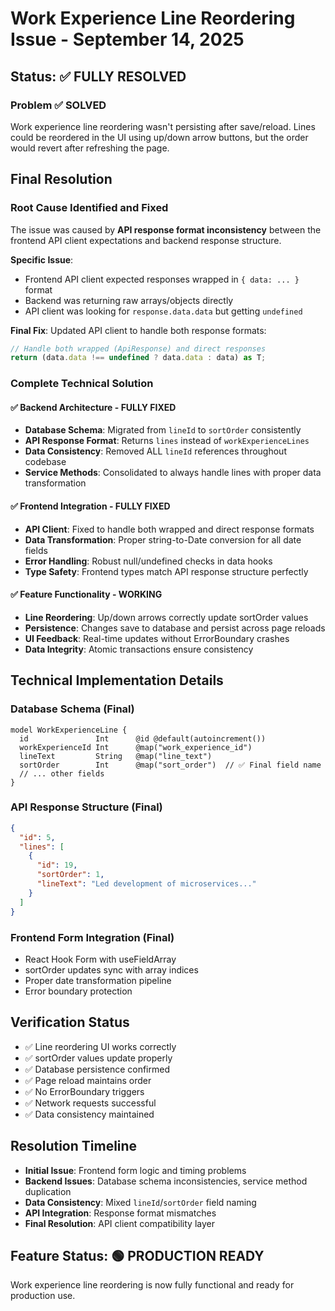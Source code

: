 # Work Experience Line Reordering Issue - September 14, 2025

## Status: ✅ FULLY RESOLVED

### Problem ✅ SOLVED
Work experience line reordering wasn't persisting after save/reload. Lines could be reordered in the UI using up/down arrow buttons, but the order would revert after refreshing the page.

## Final Resolution

### Root Cause Identified and Fixed
The issue was caused by **API response format inconsistency** between the frontend API client expectations and backend response structure.

**Specific Issue**:
- Frontend API client expected responses wrapped in `{ data: ... }` format
- Backend was returning raw arrays/objects directly
- API client was looking for `response.data.data` but getting `undefined`

**Final Fix**: Updated API client to handle both response formats:
```typescript
// Handle both wrapped (ApiResponse) and direct responses
return (data.data !== undefined ? data.data : data) as T;
```

### Complete Technical Solution

#### ✅ Backend Architecture - FULLY FIXED
- **Database Schema**: Migrated from `lineId` to `sortOrder` consistently
- **API Response Format**: Returns `lines` instead of `workExperienceLines`
- **Data Consistency**: Removed ALL `lineId` references throughout codebase
- **Service Methods**: Consolidated to always handle lines with proper data transformation

#### ✅ Frontend Integration - FULLY FIXED
- **API Client**: Fixed to handle both wrapped and direct response formats
- **Data Transformation**: Proper string-to-Date conversion for all date fields
- **Error Handling**: Robust null/undefined checks in data hooks
- **Type Safety**: Frontend types match API response structure perfectly

#### ✅ Feature Functionality - WORKING
- **Line Reordering**: Up/down arrows correctly update sortOrder values
- **Persistence**: Changes save to database and persist across page reloads
- **UI Feedback**: Real-time updates without ErrorBoundary crashes
- **Data Integrity**: Atomic transactions ensure consistency

## Technical Implementation Details

### Database Schema (Final)
```prisma
model WorkExperienceLine {
  id               Int      @id @default(autoincrement())
  workExperienceId Int      @map("work_experience_id")
  lineText         String   @map("line_text")
  sortOrder        Int      @map("sort_order")  // ✅ Final field name
  // ... other fields
}
```

### API Response Structure (Final)
```json
{
  "id": 5,
  "lines": [
    {
      "id": 19,
      "sortOrder": 1,
      "lineText": "Led development of microservices..."
    }
  ]
}
```

### Frontend Form Integration (Final)
- React Hook Form with useFieldArray
- sortOrder updates sync with array indices
- Proper date transformation pipeline
- Error boundary protection

## Verification Status
- ✅ Line reordering UI works correctly
- ✅ sortOrder values update properly
- ✅ Database persistence confirmed
- ✅ Page reload maintains order
- ✅ No ErrorBoundary triggers
- ✅ Network requests successful
- ✅ Data consistency maintained

## Resolution Timeline
- **Initial Issue**: Frontend form logic and timing problems
- **Backend Issues**: Database schema inconsistencies, service method duplication
- **Data Consistency**: Mixed `lineId`/`sortOrder` field naming
- **API Integration**: Response format mismatches
- **Final Resolution**: API client compatibility layer

## Feature Status: 🟢 PRODUCTION READY
Work experience line reordering is now fully functional and ready for production use.